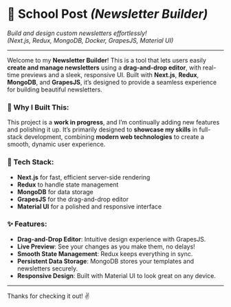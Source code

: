 # 📰 School Post *(Newsletter Builder)*
_Build and design custom newsletters effortlessly!_  
*(Next.js, Redux, MongoDB, Docker, GrapesJS, Material UI)*

---

Welcome to my **Newsletter Builder**! This is a tool that lets users easily **create and manage newsletters** using a **drag-and-drop editor**, with real-time previews and a sleek, responsive UI. Built with **Next.js**, **Redux**, **MongoDB**, and **GrapesJS**, it’s designed to provide a seamless experience for building beautiful newsletters.

### 🎯 Why I Built This:
This project is a **work in progress**, and I’m continually adding new features and polishing it up. It’s primarily designed to **showcase my skills** in full-stack development, combining **modern web technologies** to create a smooth, dynamic user experience.

### 🚀 Tech Stack:
- **Next.js** for fast, efficient server-side rendering
- **Redux** to handle state management
- **MongoDB** for data storage
- **GrapesJS** for the drag-and-drop editor
- **Material UI** for a polished and responsive interface

### ✨ Features:
- **Drag-and-Drop Editor**: Intuitive design experience with GrapesJS.
- **Live Preview**: See your changes as you make them, no delays!
- **Smooth State Management**: Redux keeps everything in sync.
- **Persistent Data Storage**: MongoDB stores your templates and newsletters securely.
- **Responsive Design**: Built with Material UI to look great on any device.

---

Thanks for checking it out! ✌️
